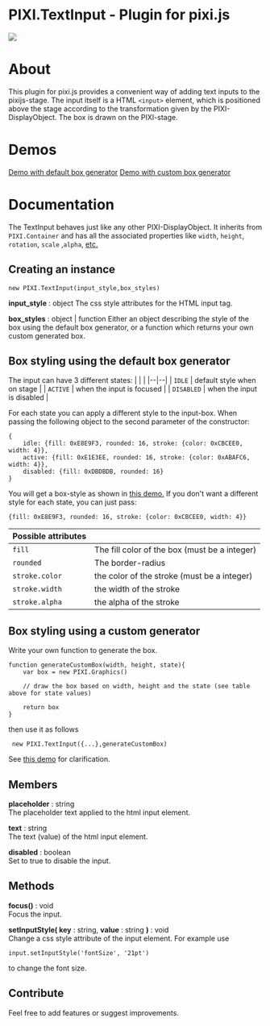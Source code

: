 # PIXI.TextInput - Plugin for pixi.js
![](http://manuelotto.com/opensource/PIXI.TextInput/img/preview.png?v2)

# About

This plugin for pixi.js provides a convenient way of adding text inputs to the pixijs-stage. 
The input itself is a HTML `<input>` element, which is positioned above the stage according to the transformation given by the PIXI-DisplayObject. The box is drawn on the PIXI-stage.

# Demos
[Demo with default box generator](http://manuelotto.com/opensource/PIXI.TextInput/demos/demo_default.html)
[Demo with custom box generator](http://manuelotto.com/opensource/PIXI.TextInput/demos/demo_custom.html)

# Documentation
The TextInput behaves just like any other PIXI-DisplayObject. It inherits from `PIXI.Container` and has all the associated properties like `width`, `height`, `rotation`, `scale` ,`alpha`, [etc.](http://pixijs.download/dev/docs/PIXI.Container.html)

## Creating an instance

    new PIXI.TextInput(input_style,box_styles)

**input_style** : object
The css style attributes for the HTML input tag.

**box_styles** : object | function
Either an object describing the style of the box using the default box generator, or a function which returns your own custom generated box.

## Box styling using the default box generator
The input can have 3 different states: 
|   |  |
|--|--|
| `IDLE` | default style when on stage |
| `ACTIVE` | when the input is focused |
| `DISABLED` | when the input is disabled |

For each state you can apply a different style to the input-box.
When passing the following object to the second parameter of the constructor:

    {
    	idle: {fill: 0xE8E9F3, rounded: 16, stroke: {color: 0xCBCEE0, width: 4}},
    	active: {fill: 0xE1E3EE, rounded: 16, stroke: {color: 0xABAFC6, width: 4}},
    	disabled: {fill: 0xDBDBDB, rounded: 16}
    }
You will get a box-style as shown in [this demo.](http://manuelotto.com/opensource/PIXI.TextInput/demos/demo_default.html)
If you don't want a different style for each state, you can just pass:

    {fill: 0xE8E9F3, rounded: 16, stroke: {color: 0xCBCEE0, width: 4}}


| Possible attributes  |  |
|--|--|
| `fill`  | The fill color of the box (must be a integer) |
| `rounded` | The border-radius |
| `stroke.color` | the color of the stroke (must be a integer) |
| `stroke.width` | the width of the stroke |
| `stroke.alpha` | the alpha of the stroke |

## Box styling using a custom generator
Write your own function to generate the box.


    function generateCustomBox(width, height, state){
    	var box = new PIXI.Graphics()
    
    	// draw the box based on width, height and the state (see table above for state values)
    
    	return box
    }

 then use it as follows

     new PIXI.TextInput({...},generateCustomBox)

See [this demo](http://manuelotto.com/opensource/PIXI.TextInput/demos/demo_custom.html) for clarification.

## Members

**placeholder** : string  
The placeholder text applied to the html input element.

**text** : string  
The text (value) of the html input element.

**disabled** : boolean  
Set to true to disable the input.

## Methods

**focus()** : void  
Focus the input.

**setInputStyle( key** : string, **value** : string **)** : void  
Change a css style attribute of the input element.
For example use

    input.setInputStyle('fontSize', '21pt')
to change the font size.

## Contribute
Feel free to add features or suggest improvements.